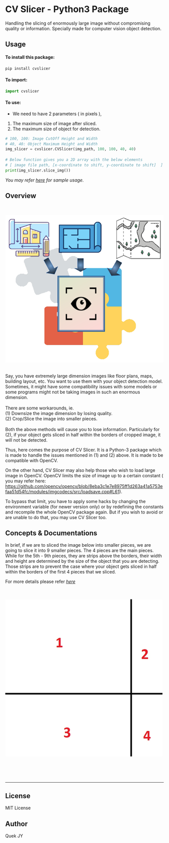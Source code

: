 CV Slicer - Python3 Package
=================
Handling the slicing of enormously large image without compromising quality or information. Specially made for computer vision object detection.

Usage
--------
#### To install this package:

```python
pip install cvslicer
```
#### To import:
```python
import cvslicer
```
#### To use:
- We need to have 2 parameters ( in pixels ), 
1) The maximum size of image after sliced.
2) The maximum size of object for detection.

```python
# 100, 100: Image CutOff Height and Width
# 40, 40: Object Maximum Height and Width
img_slicer = cvslicer.CVSlicer(img_path, 100, 100, 40, 40)  

# Below function gives you a 2D array with the below elements 
# [ image file path, [x-coordinate to shift, y-coordinate to shift]  ]
print(img_slicer.slice_img())  

```

*You may refer <a href="https://github.com/JY-Quek/CVSlicer/tree/main/sample">here</a> for sample usage.*

Overview
--------
<br>

![](https://github.com/JY-Quek/CVSlicer/raw/main/doc/image/Logo%20CVSlicer%20Transparent.png)


<br>
Say, you have extremely large dimension images like floor plans, maps, building layout, etc. You want to use them with your object detection model. Sometimes, it might have some compatibility issues with some models or some programs might not be taking images in such an enormous dimension.
<br><br>
There are some workarounds, ie. <br>
(1) Downsize the image dimension by losing quality.
<br>
(2) Crop/Slice the image into smaller pieces.
<br><br>
Both the above methods will cause you to lose information. Particularly for (2), if your object gets sliced in half within the borders of cropped image, it will not be detected.

Thus, here comes the purpose of CV Slicer. It is a Python-3 package which is made to handle the issues mentioned in (1) and (2) above. It is made to be compatible with OpenCV.

On the other hand, CV Slicer may also help those who wish to load large image in OpenCV. OpenCV limits the size of image up to a certain constant ( you may refer here: https://github.com/opencv/opencv/blob/8eba3c1e7e8975ff1d263a41a5753efaa51d54fc/modules/imgcodecs/src/loadsave.cpp#L61). 

To bypass that limit, you have to apply some hacks by changing the environment variable (for newer version only) or by redefining the constants and recompile the whole OpenCV package again. But if you wish to avoid or are unable to do that, you may use CV Slicer too. 


Concepts & Documentations
--------

In brief, if we are to sliced the image below into smaller pieces, we are going to slice it into 9 smaller pieces. The 4 pieces are the main pieces. While for the 5th - 9th pieces, they are strips above the borders, their width and height are determined by the size of the object that you are detecting. Those strips are to prevent the case where your object gets sliced in half within the borders of the first 4 pieces that we sliced.

For more details please refer *<a href="https://github.com/JY-Quek/CVSlicer/blob/main/doc/INDEX.md" >here</a>*
<br><br><br>

![](https://github.com/JY-Quek/CVSlicer/raw/main/doc/image/slicing-steps.gif)

<br><br><br><hr>

License
--------

MIT License

Author
------
Quek JY